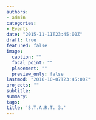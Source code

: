 ```yaml
---
authors:
- admin
categories:
- Events
date: "2015-11-11T23:45:00Z"
draft: true
featured: false
image:
  caption: ""
  focal_point: ""
  placement: ""
  preview_only: false
lastmod: "2016-10-07T23:45:00Z"
projects: ""
subtitle:
summary:
tags:
title: 'S.T.A.R.T. 3.'
---
```

